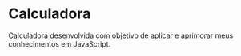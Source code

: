 <h1>Calculadora</h1>

<p>Calculadora desenvolvida com objetivo de aplicar e aprimorar meus conhecimentos em JavaScript.</p>
